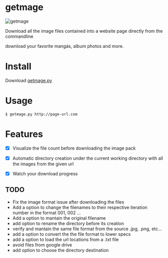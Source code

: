 # getmage

![getmage](https://user-images.githubusercontent.com/37278803/132914953-7e3dbf4d-80bd-422e-b19c-cbb5b39354f9.gif)


Download all the image files contained into a website page directly from the commandline

download your favorite mangás, album photos and more.

# Install
Download [getmage.py](https://github.com/PinheiroCosta/MyScripts/blob/main/python/getmage.py)

# Usage
`$ getmage.py http://page-url.com` 


# Features
- [x] Visualize the file count before downloading the image pack
- [x] Automatic directory creation under the current working directory with all the images from the given url 
- [x] Watch your download progress  


## TODO
- Fix the image format issue after downloading the files
- Add a option to change the filenames to their respective iteration number in the format 001, 002 ...
- Add a option to mantain the original filename
- add option to rename the directory before its creation
- verify and mantain the same file format from the source .jpg, .png, etc...
- add a option to convert the the file format to lower specs
- add a option to load the url locations from a .txt file
- avoid files from google drive
- add option to choose the directory destination

